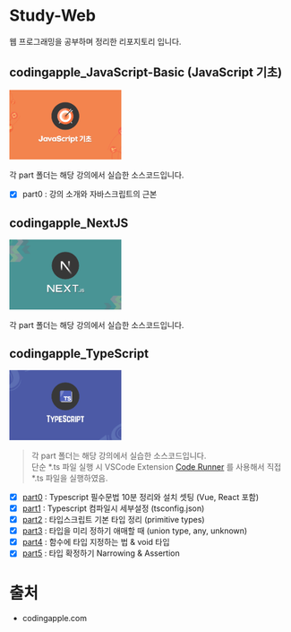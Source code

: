 # Study-Web

웹 프로그래밍을 공부하며 정리한 리포지토리 입니다.  

## codingapple_JavaScript-Basic (JavaScript 기초)

<img src="images/js_basic.png" alt="js_basic" width="200">

각 part 폴더는 해당 강의에서 실습한 소스코드입니다.  

- [x] part0 : 강의 소개와 자바스크립트의 근본
<!--
- [x] part1 : 동적 UI 만드는 스텝 (Alert 박스 만들기)
- [x] part2 : 자바스크립트 function 문법 사용법
- [x] part3 : function의 파라미터 문법
- [x] part4 : 자바스크립트 이벤트리스너
- [x] part5 : 서브메뉴 만들어보기와 classList 다루기
- [x] part6 : jQuery 사용법 간단정리
- [x] part7 : 모달창만들기와 간단한 애니메이션
- [x] part8 : 폼만들며 배워보는 if else
- [x] part9 : 공백검사 숙제와 else if 문법
- [x] part10 : input, change 이벤트와 and, or 연산자
- [x] part11 : if/else, function 실력향상 과제
- [x] part12 : 변수문법과 Dark mode 버튼만들기
- [x] part13 : 변수 심화학습시간 & 저번시간 숙제
- [x] part14 : 변수, 사칙연산 실력향상 과제
- [x] part15 : setTimeout 타이머주는 법
- [x] part16 : 정규식으로 이메일형식 검증해보기
- [x] part17 : 코드 3줄로 캐러셀 (이미지 슬라이드) 만들기
- [x] part18 : 코드 3줄로 캐러셀 (이미지 슬라이드) 만들기 2
- [x] part19 : 함수의 return 문법 & 소수점 다루기
- [x] part20 : 스크롤 이벤트로 만드는 재밌는 기능들
- [x] part21 : 스크롤 이벤트 숙제 해설 & 페이지 스크롤 응용
- [x] part22 : 탭기능 만들며 배우는 for 반복문
- [x] part23 : 탭기능 만들며 배우는 for 반복문 2
- [x] part24 : 이벤트 버블링과 이벤트관련 함수들
- [x] part25 : 이벤트 버블링 응용과 dataset
- [x] part26 : 쓸만한 자바스크립트 라이브러리들
- [x] part27 : Array 와 Object 자료형
- [x] part28 : 약간 복잡한 Array & Object 데이터바인딩
- [x] part29 : 데이터바인딩 숙제 & 문자중간에 변수넣는 법
- [x] part30 : Select 인풋 다루기
- [x] part31 : Select 2 : 자바스크립트로 html 생성하는 법
- [x] part32 : Select 3 : forEach, for in 반복문
- [x] part33 : array, for 반복문 실력향상 과제
- [x] part34 : Ajax 1 : 개념정리
- [x] part35 : Ajax 2 : 상품 더보기 버튼 만들기
- [x] part36 : array에 자주 쓰는 sort, map, filter 함수
- [x] part37 : sort, map, filter 상품정렬기능 숙제
- [x] part38 : DOM이라는 용어 개념정리 & load 이벤트
- [x] part39 : 장바구니 기능과 localStorage
- [x] part40 : 장바구니 기능과 localStorage 숙제
- [x] part41 : position : sticky 활용하기
- [x] part42 : 스크롤 위치에 따라 변하는 애니메이션 : Apple Music UI 만들기
- [x] part43 : 캐러셀에 스와이프 기능 만들기
- [x] part44 : 캐러셀에 스와이프 기능 만들기 숙제 & 터치이벤트
- [x] part45 : 간혹 쓰는 Switch 문법
- [x] part46 : (실전) 웹개발 기능대회 예제
- [x] part47 : 웹개발 기능대회 예제 답안
- [x] part48 : 모던 웹개발시 알아야할 것들

-->

## codingapple_NextJS

<img src="images/next_js.png" alt="next_js" width="200">

각 part 폴더는 해당 강의에서 실습한 소스코드입니다.

<!--
- [x] part0 : Next.js 많이 쓰는 이유를 알아보자
- [x] part1 : Next.js 설치와 개발환경 셋팅
- [x] part2 : 페이지 레이아웃 만들기 (React 기초문법)
- [x] part3 : 여러 페이지 만들기 (라우팅)
- [x] part4 : html을 반복문으로 줄이고 싶으면 map
- [x] part5 : Next.js에서 이미지 넣는 법 2개
- [x] part6 : client/server component, import 문법
- [x] part7 : Component에 데이터 전해주려면 props
- [x] part8 : 좋아요 버튼 만들기 (useState, onClick)
- [x] part9 : 좋아요 버튼 만들기 2 (array, object state 변경하려면)
- [x] part10 : 새로운 프로젝트 생성 / MongoDB 셋팅
- [x] part11 : Next.js에서 MongoDB 사용하기
- [x] part12 : 글목록 조회기능 만들기 (DB 데이터 출력)
- [x] part13 : 상세페이지 만들기 1 (Dynamic route)
- [x] part14 : 상세페이지 만들기 2 (useRouter)
- [x] part15 : 글 작성기능 만들기 1 (서버기능 개발은)
- [x] part16 : 글 작성기능 만들기 2
- [x] part17 : 수정기능 만들기 1
- [x] part18 : 수정기능 만들기 2
- [x] part19 : 삭제기능 만들기 1 (SEO, Ajax)
- [x] part20 : 삭제기능 만들기 2 (Ajax 추가내용과 에러처리)
- [x] part21 : 삭제기능 만들기 3 (query string / URL parameter)
- [x] part22 : static rendering, dynamic rendering, cache
- [x] part23 : JWT, session, OAuth 설명시간
- [x] part24 : 회원기능 만들기 : Auth.js 사용한 소셜로그인
- [x] part25 : 회원기능 만들기 : OAuth + session방식 사용하기
- [x] part26 : 회원기능 만들기 : 아이디/비번 + JWT 사용하기
- [x] part27 : 댓글기능 만들기 1 (input 데이터 다루기)
- [x] part28 : 댓글기능 만들기 2 (useEffect)
- [x] part29 : 댓글기능 만들기 3
- [x] part30 : loading.js, error.js, not-found.js
- [x] part31 : AWS Elastic Beanstalk에 Next.js서버 배포
- [x] part32 : 이미지 업로드 기능 1 (AWS S3 셋팅)
- [x] part33 : 이미지 업로드 기능 2 (Presigned URL)
- [x] part34 : Dark mode 기능 1 (cookies / localStorage)
- [x] part35 : Dark mode 기능 2
- [x] part36 : 서버기능 중간에 간섭하려면 Middleware
- [x] part37 : Next.js의 Server actions 기능

-->

## codingapple_TypeScript

<img src="images/ts.png" alt="ts" width="200">

> 각 part 폴더는 해당 강의에서 실습한 소스코드입니다.  
단순 *.ts 파일 실행 시 VSCode Extension [Code Runner](https://marketplace.visualstudio.com/items?itemName=formulahendry.code-runner) 를 사용해서 직접 *.ts 파일을 실행하였음.

- [x] [part0](codingapple_TypeScript/part0/index.ts) : Typescript 필수문법 10분 정리와 설치 셋팅 (Vue, React 포함)
- [x] [part1](codingapple_TypeScript/part1/part1.md) : Typescript 컴파일시 세부설정 (tsconfig.json)
- [x] [part2](codingapple_TypeScript/part2/index.ts) : 타입스크립트 기본 타입 정리 (primitive types)
- [x] [part3](codingapple_TypeScript/part3/index.ts) : 타입을 미리 정하기 애매할 때 (union type, any, unknown)
- [x] [part4](codingapple_TypeScript/part4/index.ts) : 함수에 타입 지정하는 법 & void 타입
- [x] [part5](codingapple_TypeScript/part5/index.ts) : 타입 확정하기 Narrowing & Assertion
<!--
- [x] [part6](codingapple_TypeScript/part6/index.ts) : 타입도 변수에 담아쓰세요 type 키워드 써서 & readonly
- [x] [part7](codingapple_TypeScript/part7/index.ts) : iteral Types로 만드는 const 변수 유사품
- [x] [part8](codingapple_TypeScript/part8/index.ts) : 함수와 methods에 type alias 지정하는 법
- [x] [part9](codingapple_TypeScript/part9/index.ts) : 타입스크립트로 HTML 변경과 조작할 때 주의점
- [x] [part10](codingapple_TypeScript/part10/index.ts) : (JS문법시간) class 키워드 알아보기
- [x] [part11](codingapple_TypeScript/part11/index.ts) : (JS 문법시간) prototype 문법 짚어보기
- [x] [part12](codingapple_TypeScript/part12/index.ts) : class 만들 때 타입지정 가능
- [x] [part13](codingapple_TypeScript/part13/index.ts) : Object에 타입지정하려면 interface 이것도 있음
- [x] [part14](codingapple_TypeScript/part14/index.ts) : 함수 rest 파라미터, destructuring 할 때 타입지정
- [x] [part15](codingapple_TypeScript/part15/index.ts) : Narrowing 할 수 있는 방법 더 알아보기
- [x] [part16](codingapple_TypeScript/part16/index.ts) : 함수에 사용하는 never 타입도 있긴 합니다
- [x] [part17](codingapple_TypeScript/part17/index.ts) : public, private 쓰는거 보니까 타입스크립트 귀여운편
- [x] [part18](codingapple_TypeScript/part18/index.ts) : class에서 사용가능한 protected, static 키워드
- [x] [part19](codingapple_TypeScript/part19/part19.md) : 저번시간 숙제 해설 (class 만들기)
- [x] [part20](codingapple_TypeScript/part20/index.ts) : 타입도 import export 해서 씁니다 그리고 namespace
- [x] [part21](codingapple_TypeScript/part21/index.ts) : 타입을 파라미터로 입력하는 Generic
- [x] [part22](codingapple_TypeScript/part22/index.ts) : React + TypeScript 사용할 때 알아야할 점
- [x] [part23](codingapple_TypeScript/part23/index.ts) : React + TypeScript 사용할 때 알아야할 점 2 : Redux toolkit
- [x] [part24](codingapple_TypeScript/part24/index.ts) : array 자료에 붙일 수 있는 tuple type
- [x] [part25](codingapple_TypeScript/part25/index.ts) : 외부 파일 이용시 declare & 이상한 특징인 ambient module
- [x] [part26](codingapple_TypeScript/part26/index.ts) : d.ts 파일 이용하기
- [x] [part27](codingapple_TypeScript/part27/part27.md) : implements 키워드
- [x] [part28](codingapple_TypeScript/part28/index.ts) : object index signatures
- [x] [part29](codingapple_TypeScript/part29/index.ts) : object 타입 변환기 만들기
- [x] [part30](codingapple_TypeScript/part30/index.ts) : 조건문으로 타입만들기 & infer

-->

# 출처

- codingapple.com
